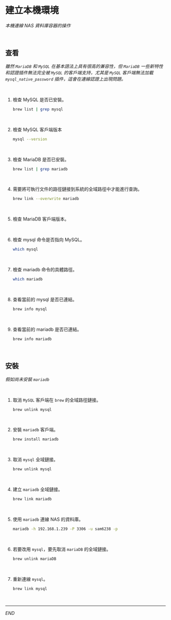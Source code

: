 # 建立本機環境

_本機連線 NAS 資料庫容器的操作_

<br>

## 查看

_雖然 `MariaDB` 和 `MySQL` 在基本語法上具有很高的兼容性，但 `MariaDB` 一些新特性和認證插件無法完全被 `MySQL` 的客戶端支持，尤其是 `MySQL` 客戶端無法加載 `mysql_native_password` 插件，這會在連線認證上出現問題。_

<br>

1. 檢查 MySQL 是否已安裝。

    ```bash
    brew list | grep mysql
    ```

<br>

2. 檢查 MySQL 客戶端版本

    ```bash
    mysql --version
    ```

<br>

3. 檢查 MariaDB 是否已安裝。

    ```bash
    brew list | grep mariadb
    ```

<br>

4. 需要將可執行文件的路徑鏈接到系統的全域路徑中才能進行查詢。

    ```bash
    brew link --overwrite mariadb
    ```

<br>

5. 檢查 MariaDB 客戶端版本。


<br>

6. 檢查 mysql 命令是否指向 MySQL。

    ```bash
    which mysql
    ```

<br>

7. 檢查 mariadb 命令的具體路徑。

    ```bash
    which mariadb
    ```

<br>

8. 查看當前的 mysql 是否已連結。

    ```bash
    brew info mysql
    ```

<br>

9. 查看當前的 mariadb 是否已連結。

    ```bash
    brew info mariadb
    ```

<br>

## 安裝

_假如尚未安裝 `mariadb`_

<br>

1. 取消 `MySQL` 客戶端在 `brew` 的全域路徑鏈接。

    ```bash
    brew unlink mysql
    ```

<br>

2. 安裝 `mariadb` 客戶端。

    ```bash
    brew install mariadb
    ```

<br>

3. 取消 `mysql` 全域鏈接。

    ```bash
    brew unlink mysql
    ```

<br>

4. 建立 `mariadb` 全域鏈接。

    ```bash
    brew link mariadb
    ```

<br>

5. 使用 `mariadb` 連線 NAS 的資料庫。

    ```bash
    mariadb -h 192.168.1.239 -P 3306 -u sam6238 -p
    ```

<br>

6. 若要改用 `mysql`，要先取消 `mariaDB` 的全域鏈接。

    ```bash
    brew unlink mariaDB
    ```

<br>

7. 重新連線 `mysql`。

    ```bash
    brew link mysql
    ```

<br>

___

_END_